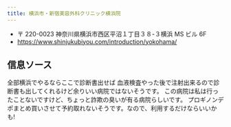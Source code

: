 ```yaml
---
title: 横浜市・新宿美容外科クリニック横浜院
---
```


- 〒 220-0023 神奈川県横浜市西区平沼１丁目３８-３横浜 MS ビル 6F
- <https://www.shinjukubiyou.com/introduction/yokohama/>

## 信息ソース

全部横浜でやるならここで診断書出せば
血液検査やった後で注射出来るので診断書も出してくれるけど余りいい病院ではないそうです。
この病院は私は行ったことないですけど、ちょっと詐欺の臭いが有る病院らしいです。
プロギノンデポまとめ買いさせて予約取れないそうです。なので、利用するだけならいいかも!
